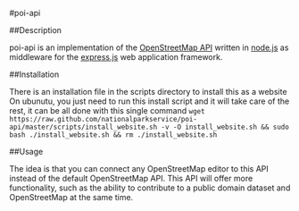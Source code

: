 #poi-api

##Description

poi-api is an implementation of the [OpenStreetMap API](http://wiki.openstreetmap.org/wiki/API_v0.6) written in [node.js](http://nodejs.org/) as middleware for the [express.js](http://expressjs.com/) web application framework.

##Installation

There is an installation file in the scripts directory to install this as a website
On ubunutu, you just need to run this install script and it will take care of the rest, it can be all done with this single command
`wget https://raw.github.com/nationalparkservice/poi-api/master/scripts/install_website.sh -v -O install_website.sh && sudo bash ./install_website.sh && rm ./install_website.sh`

##Usage

The idea is that you can connect any OpenStreetMap editor to this API instead of the default OpenStreetMap API. This API will offer more functionality, such as the ability to contribute to a public domain dataset and OpenStreetMap at the same time.

